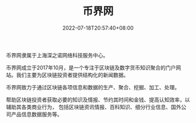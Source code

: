 ﻿---
weight: 
title: "币界网"
description: "币界网成立于2017年10月，是一个专注于区块链及数字货币知识聚合的门户网站。我们主要为区块链投资者提供结构化的新闻数据。"
date: 2022-07-18T20:57:40+08:00
lastmod: 2022-07-18T09:57:40+08:00
draft: false
authors: ["Cindy"]
featuredImage: "bijiewang.png"
link: "https://www.528btc.com/"
tags: ["元宇宙资讯","币界网"]
categories: ["navigation"]
navigation: ["元宇宙资讯"]
lightgallery: true
toc: true
pinned: false
recommend: false
recommend1: false
---
币界网隶属于上海深之诺网络科技服务中心。

币界网成立于2017年10月，是一个专注于区块链及数字货币知识聚合的门户网站。我们主要为区块链投资者提供结构化的新闻数据。

币界网致力于通过区块链各项信息和数据的生产、聚合、挖掘、加工、处理。

帮助区块链投资者获取必要的知识及情报、节约其时间和金钱、提高认知效率，以辅助其各类商业行为， 包括区块链资讯情报、百科知识、细分行业信息、国外公司产品信息数据服务等。